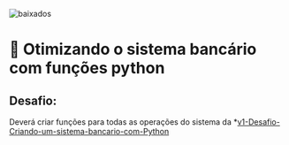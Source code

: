 ![baixados](https://github.com/M3ndezz/Desafio-Criando-um-sistema-bancario-com-Python/assets/121885868/65e45012-e454-4d3f-9e38-1e25dd87413d)
# 🏦 Otimizando o sistema bancário com funções python


## Desafio:

Deverá criar funções para todas as operações do sistema da *[v1-Desafio-Criando-um-sistema-bancario-com-Python](#[v1-Desafio-Criando-um-sistema-bancario-com-Python](https://github.com/M3ndezz/Sistema-bancario-com-Python-DIO/tree/main/v1-Desafio-Criando-um-sistema-bancario-com-Python))
